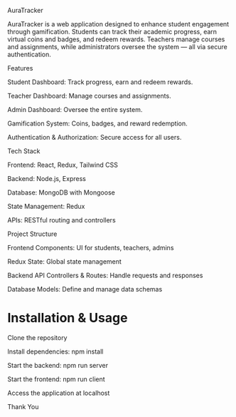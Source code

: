 AuraTracker

AuraTracker is a web application designed to enhance student engagement through gamification. Students can track their academic progress, earn virtual coins and badges, and redeem rewards. Teachers manage courses and assignments, while administrators oversee the system — all via secure authentication.

Features

Student Dashboard: Track progress, earn and redeem rewards.

Teacher Dashboard: Manage courses and assignments.

Admin Dashboard: Oversee the entire system.

Gamification System: Coins, badges, and reward redemption.

Authentication & Authorization: Secure access for all users.

Tech Stack

Frontend: React, Redux, Tailwind CSS

Backend: Node.js, Express

Database: MongoDB with Mongoose

State Management: Redux

APIs: RESTful routing and controllers

Project Structure

Frontend Components: UI for students, teachers, admins

Redux State: Global state management

Backend API Controllers & Routes: Handle requests and responses

Database Models: Define and manage data schemas

Installation & Usage 
=====================

Clone the repository

Install dependencies: npm install

Start the backend: npm run server

Start the frontend: npm run client

Access the application at localhost

Thank You
